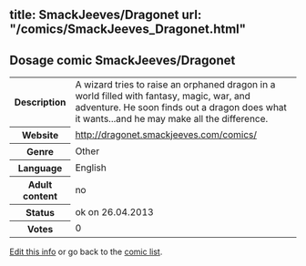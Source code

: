title: SmackJeeves/Dragonet
url: "/comics/SmackJeeves_Dragonet.html"
---
Dosage comic SmackJeeves/Dragonet
-----------------------------------------

<p id="msg"></p>
<script type="text/javascript">
if (window.location.search === '?edit_info_mail=sent_ok') {
  var elem = document.getElementById("msg");
  elem.innerHTML = 'Edited information sucessfully sent.';
  elem.className = 'ok';
}
</script>
<table class="comicinfo">
<tr>
<th>Description</th><td>A wizard tries to raise an orphaned dragon in a world filled with fantasy, magic, war, and adventure. He soon finds out a dragon does what it wants...and he may make all the difference.</td>
</tr>
<tr>
<th>Website</th><td><a href="http://dragonet.smackjeeves.com/comics/">http://dragonet.smackjeeves.com/comics/</a></td>
</tr>
<tr>
<th>Genre</th><td>Other</td>
</tr>
<tr>
<th>Language</th><td>English</td>
</tr>
<tr>
<th>Adult content</th><td>no</td>
</tr>
<tr>
<th>Status</th><td>ok on 26.04.2013</td>
</tr>
<tr>
<th>Votes</th><td>0</td>
</tr>
</table>

[Edit this info](SmackJeeves_Dragonet_edit.html) or go back to the [comic list](../comic-index.html).

